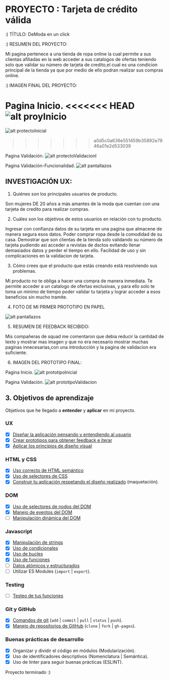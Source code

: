 # PROYECTO : Tarjeta de crédito válida

:) TÍTULO: DeModa en un click 

:) RESUMEN DEL PROYECTO:

Mi pagina pertenece a una tienda de ropa online la cual permite a sus clientas afiliadas en la web acceder a sus catalogos de ofertas teniendo solo que validar su número de tarjeta de credito,el cual es una condicion principal de la tienda ya que por medio de ello podran realizar sus compras online.

:) IMAGEN FINAL DEL PROYECTO:

Pagina Inicio.
<<<<<<< HEAD
![alt proyInicio](pantallazos-miweb/1PROY-INICIO.jpg)
=======
![alt protectoInicial](pantallazos-miweb/1PROY-INICIO.jpg)
>>>>>>> a0d5c0a636e551459b35892e7946a01e2d533039

Pagina Validación.
![alt protectoValidacionl](pantallazos-miweb/2PROY-VALID.jpg)

Pagina Validación-Funcionalidad.
![alt pantallazos](pantallazos-miweb/VALIDACION.jpg)


## INVESTIGACIÓN UX:

 1. Quiénes son los principales usuarios de producto.

 Son mujeres DE 20 años a más amantes de la moda que cuentan con una tarjeta de credito para realizar compras.

 2. Cuáles son los objetivos de estos usuarios en relación con tu producto.

 Ingresar con confianza datos de su tarjeta en una pagina que almacene de manera segura esos datos.
 Poder comprar ropa desde la comodidad de su casa.
 Demostrar que son clientas de la tienda solo validando su número de tarjeta pudiendo asi acceder a revistas de dsctos  evitando llenar demasiados datos y perder el tiempo en ello.
 Facilidad de uso y sin complicaciones en la validacion de tarjeta.

 3. Cómo crees que el producto que estás creando está resolviendo sus problemas.

 Mi producto no te obliga a hacer una compra de manera inmediata.
 Te permite acceder a un catalogo de ofertas exclusivas, y para ello solo te toma un minimo de tiempo poder validar tu tarjeta y lograr acceder a esos beneficios sin mucho tramite.

 4. FOTO DE MI PRIMER PROTOTIPO EN PAPEL

 ![alt pantallazos](pantallazos-miweb/PROT-BAJA.jpg)

 5. RESUMEN DE FEEDBACK RECIBIDO:

 Mis compañeras de squad me comentaron que debia reducir la cantidad de texto y mostrar mas imagen y que no era necesario mostrar muchas paginas innecesarias,con una introducción y la pagina de validacion era suficiente.

 6. IMAGEN DEL PROTOTIPO FINAL:

 Pagina Inicio.
 ![alt prototipoInicial](pantallazos-miweb/1PROT-INICIO.jpg)

 Pagina Validación.
 ![alt prototipoValidacion](pantallazos-miweb/2PROT-VALID.jpg)

## 3. Objetivos de aprendizaje

Objetivos que he llegado a **entender** y
**aplicar** en mi proyecto.

### UX

* [X] [Diseñar la aplicación pensando y entendiendo al usuario](https://lms.laboratoria.la/cohorts/lim-2020-01-bc-core-lim012/courses/intro-ux/01-el-proceso-de-diseno/00-el-proceso-de-diseno)
* [X] [Crear prototipos para obtener feedback e iterar](https://lms.laboratoria.la/cohorts/lim-2020-01-bc-core-lim012/courses/product-design/00-sketching/00-sketching)
* [X] [Aplicar los principios de diseño visual](https://lms.laboratoria.la/cohorts/lim-2020-01-bc-core-lim012/courses/product-design/01-visual-design/01-visual-design-basics)

### HTML y CSS

* [X] [Uso correcto de HTML semántico](https://developer.mozilla.org/en-US/docs/Glossary/Semantics#Semantics_in_HTML)
* [X] [Uso de selectores de CSS](https://developer.mozilla.org/es/docs/Web/CSS/Selectores_CSS)
* [X] [Construir tu aplicación respetando el diseño realizado](https://lms.laboratoria.la/cohorts/lim-2020-01-bc-core-lim012/courses/css/01-css/02-boxmodel-and-display) (maquetación).

### DOM

* [X] [Uso de selectores de nodos del DOM](https://lms.laboratoria.la/cohorts/lim-2020-01-bc-core-lim012/courses/browser/02-dom/03-1-dom-methods-selection)
* [X] [Manejo de eventos del DOM](https://lms.laboratoria.la/cohorts/lim-2020-01-bc-core-lim012/courses/browser/02-dom/04-events)
* [ ] [Manipulación dinámica del DOM](https://developer.mozilla.org/es/docs/Referencia_DOM_de_Gecko/Introducci%C3%B3n)

### Javascript

* [X] [Manipulación de strings](https://lms.laboratoria.la/cohorts/lim-2020-01-bc-core-lim012/courses/javascript/06-strings/01-strings)
* [X] [Uso de condicionales](https://lms.laboratoria.la/cohorts/lim-2020-01-bc-core-lim012/courses/javascript/02-flow-control/01-conditionals-and-loops)
* [X] [Uso de bucles](https://lms.laboratoria.la/cohorts/lim-2020-01-bc-core-lim012/courses/javascript/02-flow-control/02-loops)
* [X] [Uso de funciones](https://lms.laboratoria.la/cohorts/lim-2019-09-bc-core-lim011/courses/javascript/02-flow-control/03-functions)
* [ ] [Datos atómicos y estructurados](https://www.todojs.com/tipos-datos-javascript-es6/)
* [ ] Utilizar ES Modules (`import` | `export`).

### Testing

* [ ] [Testeo de tus funciones](https://jestjs.io/docs/es-ES/getting-started)

### Git y GitHub

* [X] [Comandos de git](https://lms.laboratoria.la/cohorts/lim-2019-09-bc-core-lim011/courses/scm/01-git/04-commands)
  (`add` | `commit` | `pull` | `status` | `push`).
* [X] [Manejo de repositorios de GitHub](https://lms.laboratoria.la/cohorts/lim-2019-09-bc-core-lim011/courses/scm/02-github/01-githubhttps://lms.laboratoria.la/cohorts/lim-2019-09-bc-core-lim011/courses/scm/02-github/01-github)  (`clone` | `fork` | `gh-pages`).

### Buenas prácticas de desarrollo

* [X] Organizar y dividir el código en módulos (Modularización).
* [X] Uso de identificadores descriptivos (Nomenclatura | Semántica).
* [X] Uso de linter para seguir buenas prácticas (ESLINT).

Proyecto terminado :)